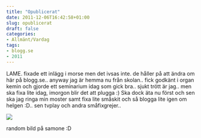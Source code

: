 ```yaml
---
title: "Opublicerat"
date: 2011-12-06T16:42:58+01:00
slug: opublicerat
draft: false
categories:
- Allmänt/Vardag
tags:
- blogg.se
- 2011
---
```

LAME. fixade ett inlägg i morse men det ivsas inte. de håller på att ändra om här på blogg.se.. anyway jag är hemma nu från skolan.. fick godkänt i organ kemin och gjorde ett seminarium idag som gick bra.. sjukt trött är jag.. men ska fixa lite idag, imorgon blir det att plugga :) Ska dock äta nu först och sen ska jag ringa min moster samt fixa lite småskit och så blogga lite igen om helgen :D.. sen tvplay och andra småfixgrejer..  
  
![](/assets/images/blogg.se/wp_001878_178048921.jpg)  
  
random bild på samone :D
